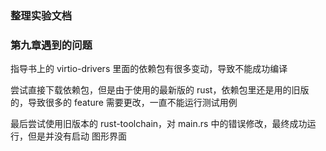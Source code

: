 ### 整理实验文档

### 第九章遇到的问题

指导书上的 virtio-drivers 里面的依赖包有很多变动，导致不能成功编译

尝试直接下载依赖包，但是由于使用的最新版的 rust，依赖包里还是用的旧版的，导致很多的 feature 需要更改，一直不能运行测试用例

最后尝试使用旧版本的 rust-toolchain，对 main.rs 中的错误修改，最终成功运行，但是并没有启动 图形界面
